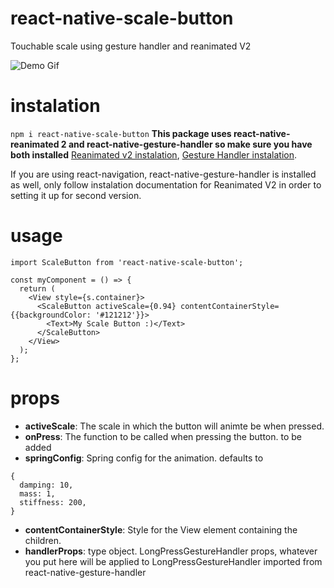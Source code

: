 # react-native-scale-button

Touchable scale using gesture handler and reanimated V2

![Demo Gif](https://i.imgur.com/Z9ArxgC.gif)

# instalation
`npm i react-native-scale-button`
**This package uses react-native-reanimated 2 and react-native-gesture-handler so make sure you have both installed**
[Reanimated v2 instalation](https://docs.swmansion.com/react-native-reanimated/docs/installation#installing-the-package),
[Gesture Handler instalation](https://docs.swmansion.com/react-native-gesture-handler/docs/getting-started.html#installation).

If you are using react-navigation, react-native-gesture-handler is installed as well, only follow instalation documentation for Reanimated V2 in order to setting it up for second version.

# usage

```
import ScaleButton from 'react-native-scale-button';

const myComponent = () => {
  return (
    <View style={s.container}>
      <ScaleButton activeScale={0.94} contentContainerStyle={{backgroundColor: '#121212'}}>
        <Text>My Scale Button :)</Text>
      </ScaleButton>
    </View>
  );
};
```

# props

- **activeScale**: The scale in which the button will animte be when pressed.
- **onPress**: The function to be called when pressing the button. to be added
- **springConfig**: Spring config for the animation. defaults to

```
{
  damping: 10,
  mass: 1,
  stiffness: 200,
}
```

- **contentContainerStyle**: Style for the View element containing the children.
- **handlerProps**: type object. LongPressGestureHandler props, whatever you put here will be applied to LongPressGestureHandler imported from react-native-gesture-handler
